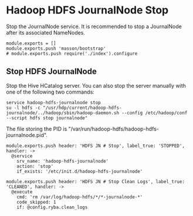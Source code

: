 
# Hadoop HDFS JournalNode Stop

Stop the JournalNode service. It is recommended to stop a JournalNode after its
associated NameNodes.

    module.exports = []
    module.exports.push 'masson/bootstrap'
    # module.exports.push require('./index').configure

## Stop HDFS JournalNode

Stop the Hive HCatalog server. You can also stop the server manually with one of
the following two commands:

```
service hadoop-hdfs-journalnode stop
su -l hdfs -c "/usr/hdp/current/hadoop-hdfs-journalnode/../hadoop/sbin/hadoop-daemon.sh --config /etc/hadoop/conf --script hdfs stop journalnode"
```

The file storing the PID is "/var/run/hadoop-hdfs/hadoop-hdfs-journalnode.pid".

    module.exports.push header: 'HDFS JN # Stop', label_true: 'STOPPED', handler: ->
      @service
        srv_name: 'hadoop-hdfs-journalnode'
        action: 'stop'
        if_exists: '/etc/init.d/hadoop-hdfs-journalnode'

    module.exports.push header: 'HDFS JN # Stop Clean Logs', label_true: 'CLEANED', handler: ->
      @execute
        cmd: 'rm /var/log/hadoop-hdfs/*/*-journalnode-*'
        code_skipped: 1
        if: @config.ryba.clean_logs
